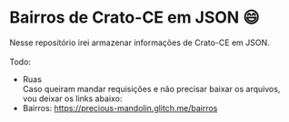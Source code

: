 # Bairros de Crato-CE em JSON :smile:
Nesse repositório irei armazenar informações de Crato-CE em JSON.<br><br>
Todo:
  - Ruas<br>
Caso queiram mandar requisições e não precisar baixar os arquivos, vou deixar os links abaixo:
- Bairros: <a href="https://precious-mandolin.glitch.me/bairros">https://precious-mandolin.glitch.me/bairros</a>
